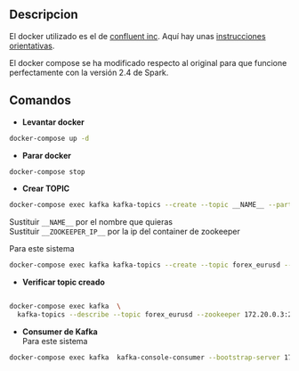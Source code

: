 


## Descripcion
El docker utilizado es el de [confluent inc](https://hub.docker.com/r/confluentinc/cp-kafka/). Aquí hay unas [instrucciones orientativas](https://docs.confluent.io/3.2.1/installation/docker/docs/quickstart.html).

El docker compose se ha modificado respecto al original para que funcione perfectamente con la versión 2.4 de Spark.


## Comandos

- __Levantar docker__
```bash
docker-compose up -d
```

- __Parar docker__
```bash
docker-compose stop
```

- __Crear TOPIC__
```bash
docker-compose exec kafka kafka-topics --create --topic __NAME__ --partitions 1 --replication-factor 1 --if-not-exists --zookeeper __ZOOKEEPER_IP__:2181
```
Sustituir `__NAME__` por el nombre que quieras  
Sustituir `__ZOOKEEPER_IP__` por la ip del container de zookeeper

Para este sistema
```bash
docker-compose exec kafka kafka-topics --create --topic forex_eurusd --partitions 1 --replication-factor 1 --if-not-exists --zookeeper 172.20.0.2:2181
```

- __Verificar topic creado__
```bash

docker-compose exec kafka  \
  kafka-topics --describe --topic forex_eurusd --zookeeper 172.20.0.3:2181
```

- __Consumer de Kafka__  
Para este sistema
```bash
docker-compose exec kafka  kafka-console-consumer --bootstrap-server 172.20.0.3:9092 --topic forex_eurusd --new-consumer --from-beginning --max-messages 42

```
